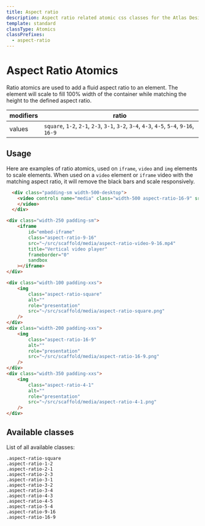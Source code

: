 ```yaml
---
title: Aspect ratio
description: Aspect ratio related atomic css classes for the Atlas Design System
template: standard
classType: Atomics
classPrefixes:
  - aspect-ratio
---
```


# Aspect Ratio Atomics

Ratio atomics are used to add a fluid aspect ratio to an element. The element will scale to fill 100% width of the container while matching the height to the defined aspect ratio.

| modifiers | ratio                                                                                   |
| --------- | --------------------------------------------------------------------------------------- |
| values    | `square`, `1-2`, `2-1`, `2-3`, `3-1`, `3-2`, `3-4`, `4-3`, `4-5`, `5-4`, `9-16`, `16-9` |

## Usage

Here are examples of ratio atomics, used on `iframe`, `video` and `img` elements to scale elements. When used on a `video` element or `iframe` video with the matching aspect ratio, it will remove the black bars and scale responsively.

```html
  <div class="padding-sm width-500-desktop">
  	<video controls name="media" class="width-500 aspect-ratio-16-9" src="~/src/scaffold/media/aspect-ratio-video-16-9.mp4" type="video/mp4" />
  	</video>
  </div>
```

```html
<div class="width-250 padding-sm">
	<iframe
		id="embed-iframe"
		class="aspect-ratio-9-16"
		src="~/src/scaffold/media/aspect-ratio-video-9-16.mp4"
		title="Vertical video player"
		frameborder="0"
		sandbox
	></iframe>
</div>
```

```html
<div class="width-100 padding-xxs">
	<img
		class="aspect-ratio-square"
		alt=""
		role="presentation"
		src="~/src/scaffold/media/aspect-ratio-square.png"
	/>
</div>
<div class="width-200 padding-xxs">
	<img
		class="aspect-ratio-16-9"
		alt=""
		role="presentation"
		src="~/src/scaffold/media/aspect-ratio-16-9.png"
	/>
</div>
<div class="width-350 padding-xxs">
	<img
		class="aspect-ratio-4-1"
		alt=""
		role="presentation"
		src="~/src/scaffold/media/aspect-ratio-4-1.png"
	/>
</div>
```

## Available classes

List of all available classes:

```atomics-filter
.aspect-ratio-square
.aspect-ratio-1-2
.aspect-ratio-2-1
.aspect-ratio-2-3
.aspect-ratio-3-1
.aspect-ratio-3-2
.aspect-ratio-3-4
.aspect-ratio-4-3
.aspect-ratio-4-5
.aspect-ratio-5-4
.aspect-ratio-9-16
.aspect-ratio-16-9
```

